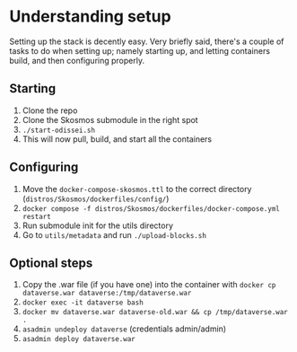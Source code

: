 # Understanding setup

Setting up the stack is decently easy. Very briefly said, there's a couple of tasks to do when setting up; namely starting up, and letting containers build, and then configuring properly.

## Starting

1. Clone the repo
2. Clone the Skosmos submodule in the right spot
3. `./start-odissei.sh`
4. This will now pull, build, and start all the containers

## Configuring

1. Move the `docker-compose-skosmos.ttl` to the correct directory (`distros/Skosmos/dockerfiles/config/`)
2. `docker compose -f distros/Skosmos/dockerfiles/docker-compose.yml restart`
3. Run submodule init for the utils directory
4. Go to `utils/metadata` and run `./upload-blocks.sh`

## Optional steps

1. Copy the .war file (if you have one) into the container with `docker cp dataverse.war dataverse:/tmp/dataverse.war`
2. `docker exec -it dataverse bash`
3. `docker mv dataverse.war dataverse-old.war && cp /tmp/dataverse.war .`
4. `asadmin undeploy dataverse` (credentials admin/admin)
5. `asadmin deploy dataverse.war`
